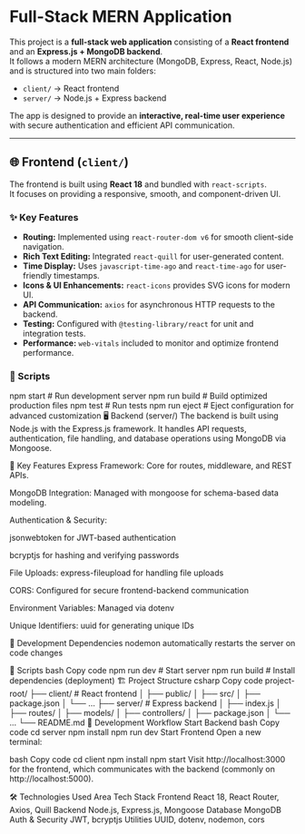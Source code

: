 # Full-Stack MERN Application

This project is a **full-stack web application** consisting of a **React frontend** and an **Express.js + MongoDB backend**.  
It follows a modern MERN architecture (MongoDB, Express, React, Node.js) and is structured into two main folders:

- `client/` → React frontend  
- `server/` → Node.js + Express backend  

The app is designed to provide an **interactive, real-time user experience** with secure authentication and efficient API communication.

---

## 🌐 Frontend (`client/`)

The frontend is built using **React 18** and bundled with `react-scripts`.  
It focuses on providing a responsive, smooth, and component-driven UI.

### ✨ Key Features
- **Routing:** Implemented using `react-router-dom v6` for smooth client-side navigation.  
- **Rich Text Editing:** Integrated `react-quill` for user-generated content.  
- **Time Display:** Uses `javascript-time-ago` and `react-time-ago` for user-friendly timestamps.  
- **Icons & UI Enhancements:** `react-icons` provides SVG icons for modern UI.  
- **API Communication:** `axios` for asynchronous HTTP requests to the backend.  
- **Testing:** Configured with `@testing-library/react` for unit and integration tests.  
- **Performance:** `web-vitals` included to monitor and optimize frontend performance.

### 📌 Scripts
npm start      # Run development server
npm run build  # Build optimized production files
npm test       # Run tests
npm run eject  # Eject configuration for advanced customization
🖥️ Backend (server/)
The backend is built using Node.js with the Express.js framework.
It handles API requests, authentication, file handling, and database operations using MongoDB via Mongoose.

🧠 Key Features
Express Framework: Core for routes, middleware, and REST APIs.

MongoDB Integration: Managed with mongoose for schema-based data modeling.

Authentication & Security:

jsonwebtoken for JWT-based authentication

bcryptjs for hashing and verifying passwords

File Uploads: express-fileupload for handling file uploads

CORS: Configured for secure frontend-backend communication

Environment Variables: Managed via dotenv

Unique Identifiers: uuid for generating unique IDs

🧰 Development Dependencies
nodemon automatically restarts the server on code changes

📌 Scripts
bash
Copy code
npm run dev   # Start server
npm run build # Install dependencies (deployment)
🏗️ Project Structure
csharp
Copy code
project-root/
├── client/          # React frontend
│   ├── public/
│   ├── src/
│   ├── package.json
│   └── ...
├── server/          # Express backend
│   ├── index.js
│   ├── routes/
│   ├── models/
│   ├── controllers/
│   ├── package.json
│   └── ...
└── README.md
🚀 Development Workflow
Start Backend
bash
Copy code
cd server
npm install
npm run dev
Start Frontend
Open a new terminal:

bash
Copy code
cd client
npm install
npm start
Visit http://localhost:3000 for the frontend, which communicates with the backend (commonly on http://localhost:5000).

🛠️ Technologies Used
Area	Tech Stack
Frontend	React 18, React Router, Axios, Quill
Backend	Node.js, Express.js, Mongoose
Database	MongoDB
Auth & Security	JWT, bcryptjs
Utilities	UUID, dotenv, nodemon, cors
